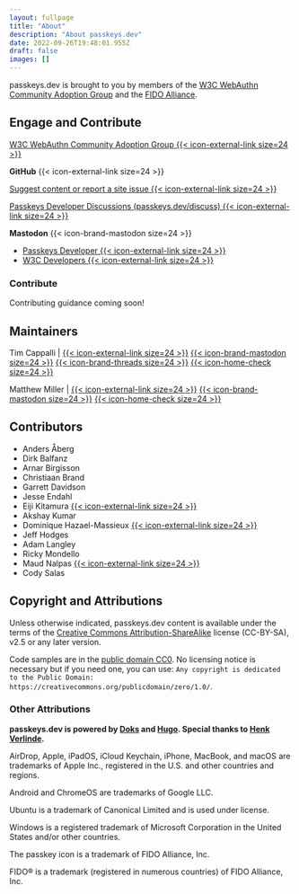 ```yaml
---
layout: fullpage
title: "About"
description: "About passkeys.dev"
date: 2022-09-26T19:48:01.955Z
draft: false
images: []
---
```


passkeys.dev is brought to you by members of the [W3C WebAuthn Community Adoption Group](https://www.w3.org/community/webauthn-adoption/) and the [FIDO Alliance](https://fidoalliance.org/).

<!--
<a href="roadmap"><button type="button" class="btn btn-primary">View Site Roadmap <i class="bi bi-cone-striped"></i></button></a>
-->

## Engage and Contribute

<a href="https://www.w3.org/community/webauthn-adoption/" target="_blank">W3C WebAuthn Community Adoption Group {{< icon-external-link size=24 >}}</a>

<strong>GitHub</strong> {{< icon-external-link size=24 >}}

<a href="https://github.com/passkeydeveloper/passkeys.dev/issues/new/choose" target="_blank">Suggest content or report a site issue {{< icon-external-link size=24 >}}</a>

<a href="https://passkeys.dev/discuss" target="_blank">Passkeys Developer Discussions (passkeys.dev/discuss) {{< icon-external-link size=24 >}}</a>

<strong>Mastodon</strong> {{< icon-brand-mastodon size=24 >}}

- <a href="https://fosstodon.org/@passkeysdev" target="_blank">Passkeys Developer {{< icon-external-link size=24 >}}</a>
- <a href="https://w3c.social/@w3cdevs" target="_blank">W3C Developers {{< icon-external-link size=24 >}}</a>


### Contribute

Contributing guidance coming soon!

## Maintainers

Tim Cappalli |
<a href="https://github.com/timcappalli" target="_blank">{{< icon-external-link size=24 >}}</a>
<a href="https://infosec.exchange/@timcappalli" target="_blank">{{< icon-brand-mastodon size=24 >}}</a>
<a href="https://threads.net/timcappalli" target="_blank">{{< icon-brand-threads size=24 >}}</a>
<a href="https://timcappalli.me/" target="_blank">{{< icon-home-check size=24 >}}</a>

Matthew Miller |
<a href="https://github.com/MasterKale" target="_blank">{{< icon-external-link size=24 >}}</a>
<a href="https://infosec.exchange/@iamkale" target="_blank">{{< icon-brand-mastodon size=24 >}}</a>
<a href="https://millerti.me/" target="_blank">{{< icon-home-check size=24 >}}</a>

## Contributors

- Anders Åberg
- Dirk Balfanz
- Arnar Birgisson
- Christiaan Brand
- Garrett Davidson
- Jesse Endahl
- Eiji Kitamura <a href="https://github.com/agektmr" target="_blank">{{< icon-external-link size=24 >}}</a>
- Akshay Kumar
- Dominique Hazael-Massieux <a href="https://github.com/dontcallmedom" target="_blank">{{< icon-external-link size=24 >}}</a>
- Jeff Hodges
- Adam Langley
- Ricky Mondello
- Maud Nalpas <a href="https://github.com/maudnals" target="_blank">{{< icon-external-link size=24 >}}</a>
- Cody Salas

## Copyright and Attributions

Unless otherwise indicated, passkeys.dev content is available under the terms of the [Creative Commons Attribution-ShareAlike](https://creativecommons.org/licenses/by-sa/2.5/) license (CC-BY-SA), v2.5 or any later version.

Code samples are in the [public domain CC0](https://creativecommons.org/publicdomain/zero/1.0/). No licensing notice is necessary but if you need one, you can use: `Any copyright is dedicated to the Public Domain: https://creativecommons.org/publicdomain/zero/1.0/`.

### Other Attributions

**passkeys.dev is powered by [Doks](https://getdoks.org/) and [Hugo](https://gohugo.io/). Special thanks to [Henk Verlinde](https://github.com/h-enk).**

AirDrop, Apple, iPadOS, iCloud Keychain, iPhone, MacBook, and macOS are trademarks of Apple Inc., registered in the U.S. and other countries and regions.

Android and ChromeOS are trademarks of Google LLC.

Ubuntu is a trademark of Canonical Limited and is used under license.

Windows is a registered trademark of Microsoft Corporation in the United States and/or other countries.

The passkey icon is a trademark of FIDO Alliance, Inc.

FIDO® is a trademark (registered in numerous countries) of FIDO Alliance, Inc.
